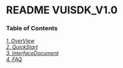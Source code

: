 
README VUISDK_V1.0
=

### Table of Contents
[*1. OverView*](https://github.com/271766152/docs/blob/master/VUI-SDK/2.0/doc/OverView.md)  
[*2. QuickStart*](https://github.com/271766152/docs/blob/master/VUI-SDK/2.0/doc/QuickStart.md)  
[*3. InterfaceDocument*](https://github.com/271766152/docs/blob/master/VUI-SDK/2.0/doc/InterfaceDocument.md)  
[*4. FAQ*](https://github.com/271766152/docs/blob/master/VUI-SDK/2.0/doc/FAQ.md)  

